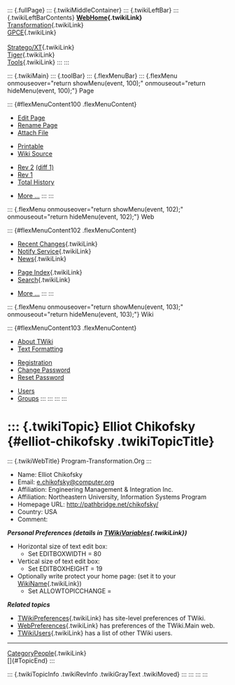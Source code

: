 ::: {.fullPage}
::: {.twikiMiddleContainer}
::: {.twikiLeftBar}
::: {.twikiLeftBarContents}
**[WebHome](WebHome){.twikiLink}**\
[Transformation](../Transform/WebHome){.twikiLink}\
[GPCE](../Gpce/WebHome){.twikiLink}\
\
[Stratego/XT](../Stratego/WebHome){.twikiLink}\
[Tiger](../Tiger/WebHome){.twikiLink}\
[Tools](../Tools/WebHome){.twikiLink}
:::
:::

::: {.twikiMain}
::: {.toolBar}
::: {.flexMenuBar}
::: {.flexMenu onmouseover="return showMenu(event, 100);" onmouseout="return hideMenu(event, 100);"}
Page

::: {#flexMenuContent100 .flexMenuContent}
-   [Edit
    Page](http://www.program-transformation.org/edit/Main/ElliotChikofsky?t=1536826049)
-   [Rename
    Page](http://www.program-transformation.org/rename/Main/ElliotChikofsky)
-   [Attach
    File](http://www.program-transformation.org/attach/Main/ElliotChikofsky)

<!-- -->

-   [Printable](http://www.program-transformation.org/view/Main/ElliotChikofsky?skin=print.pattern)
-   [Wiki
    Source](http://www.program-transformation.org/view/Main/ElliotChikofsky?skin=text&raw=on&contenttype=text/plain)

<!-- -->

-   [Rev
    2](http://www.program-transformation.org/view/Main/ElliotChikofsky?rev=1.2)
    [(diff 1)](http://www.program-transformation.org/rdiff/Main/ElliotChikofsky?rev1=1.2&rev2=1.1)
-   [Rev
    1](http://www.program-transformation.org/view/Main/ElliotChikofsky?rev=1.1)
-   [Total
    History](http://www.program-transformation.org/rdiff/Main/ElliotChikofsky)

<!-- -->

-   [More
    \...](http://www.program-transformation.org/oops/Main/ElliotChikofsky?template=oopsmore&param1=1.2&param2=1.2)
:::
:::

::: {.flexMenu onmouseover="return showMenu(event, 102);" onmouseout="return hideMenu(event, 102);"}
Web

::: {#flexMenuContent102 .flexMenuContent}
-   [Recent Changes](WebChanges){.twikiLink}
-   [Notify Service](WebNotify){.twikiLink}
-   [News](WebNews){.twikiLink}

<!-- -->

-   [Page Index](WebIndex){.twikiLink}
-   [Search](WebSearch){.twikiLink}

<!-- -->

-   [More
    \...](http://www.program-transformation.org/oops/Main/ElliotChikofsky?template=oopsmore&param1=1.2&param2=1.2)
:::
:::

::: {.flexMenu onmouseover="return showMenu(event, 103);" onmouseout="return hideMenu(event, 103);"}
Wiki

::: {#flexMenuContent103 .flexMenuContent}
-   [About
    TWiki](http://www.program-transformation.org/view/TWiki/WebHome)
-   [Text
    Formatting](http://www.program-transformation.org/view/TWiki/TextFormattingRules)

<!-- -->

-   [Registration](http://www.program-transformation.org/view/TWiki/TWikiRegistration)
-   [Change
    Password](http://www.program-transformation.org/view/TWiki/ChangePassword)
-   [Reset
    Password](http://www.program-transformation.org/view/TWiki/ResetPassword)

<!-- -->

-   [Users](http://www.program-transformation.org/view/Main/TWikiUsers)
-   [Groups](http://www.program-transformation.org/view/Main/TWikiGroups)
:::
:::
:::
:::

::: {.twikiTopic}
Elliot Chikofsky {#elliot-chikofsky .twikiTopicTitle}
================

::: {.twikiWebTitle}
Program-Transformation.Org
:::

-   Name: Elliot Chikofsky
-   Email: <e.chikofsky@computer.org>
-   Affiliation: Engineering Management & Integration Inc.
-   Affiliation: Northeastern University, Information Systems Program
-   Homepage URL: <http://pathbridge.net/chikofsky/>
-   Country: USA
-   Comment:

***Personal Preferences (details in
[TWikiVariables](../TWiki/TWikiVariables){.twikiLink})***

-   Horizontal size of text edit box:
    -   Set EDITBOXWIDTH = 80
-   Vertical size of text edit box:
    -   Set EDITBOXHEIGHT = 19
-   Optionally write protect your home page: (set it to your
    [WikiName](../TWiki/WikiName){.twikiLink})
    -   Set ALLOWTOPICCHANGE =

***Related topics***

-   [TWikiPreferences](../TWiki/TWikiPreferences){.twikiLink} has
    site-level preferences of TWiki.
-   [WebPreferences](WebPreferences){.twikiLink} has preferences of the
    TWiki.Main web.
-   [TWikiUsers](TWikiUsers){.twikiLink} has a list of other TWiki
    users.

------------------------------------------------------------------------

[CategoryPeople](../Transform/CategoryPeople){.twikiLink}\
[]{#TopicEnd}
:::

::: {.twikiTopicInfo .twikiRevInfo .twikiGrayText .twikiMoved}
:::
:::
:::
:::
